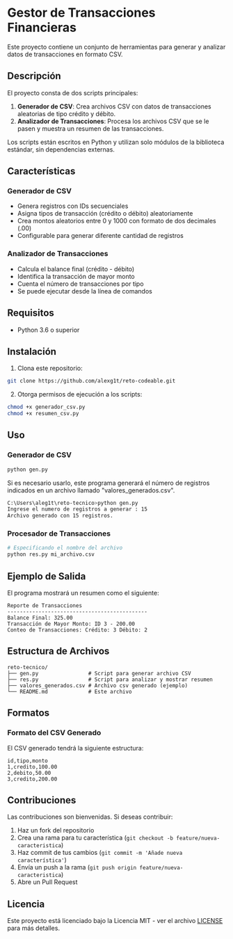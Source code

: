 # Gestor de Transacciones Financieras

Este proyecto contiene un conjunto de herramientas para generar y analizar datos de transacciones en formato CSV.

## Descripción

El proyecto consta de dos scripts principales:
1. **Generador de CSV**: Crea archivos CSV con datos de transacciones aleatorias de tipo crédito y débito.
2. **Analizador de Transacciones**: Procesa los archivos CSV que se le pasen y muestra un resumen de las transacciones.

Los scripts están escritos en Python y utilizan solo módulos de la biblioteca estándar, sin dependencias externas.

## Características

### Generador de CSV
- Genera registros con IDs secuenciales
- Asigna tipos de transacción (crédito o débito) aleatoriamente
- Crea montos aleatorios entre 0 y 1000 con formato de dos decimales (.00)
- Configurable para generar diferente cantidad de registros

### Analizador de Transacciones
- Calcula el balance final (crédito - débito)
- Identifica la transacción de mayor monto
- Cuenta el número de transacciones por tipo
- Se puede ejecutar desde la línea de comandos


## Requisitos

- Python 3.6 o superior

## Instalación

1. Clona este repositorio:
```bash
git clone https://github.com/alexg1t/reto-codeable.git

```

2. Otorga permisos de ejecución a los scripts:
```bash
chmod +x generador_csv.py
chmod +x resumen_csv.py
```

## Uso

### Generador de CSV

```bash
python gen.py
```

Si es necesario usarlo, este programa generará el número de registros indicados en un archivo llamado "valores_generados.csv".

```bash
C:\Users\aleg1t\reto-tecnico>python gen.py
Ingrese el numero de registros a generar : 15
Archivo generado con 15 registros.
```


### Procesador de Transacciones

```bash
# Especificando el nombre del archivo
python res.py mi_archivo.csv
```


## Ejemplo de Salida

El programa mostrará un resumen como el siguiente:

```
Reporte de Transacciones
---------------------------------------------
Balance Final: 325.00
Transacción de Mayor Monto: ID 3 - 200.00
Conteo de Transacciones: Crédito: 3 Débito: 2
```

## Estructura de Archivos

```
reto-tecnico/
├── gen.py                # Script para generar archivo CSV
├── res.py                # Script para analizar y mostrar resumen
├── valores_generados.csv # Archivo csv generado (ejemplo)
└── README.md             # Este archivo
```

## Formatos

### Formato del CSV Generado

El CSV generado tendrá la siguiente estructura:

```
id,tipo,monto
1,credito,100.00
2,debito,50.00
3,credito,200.00
```

## Contribuciones

Las contribuciones son bienvenidas. Si deseas contribuir:
1. Haz un fork del repositorio
2. Crea una rama para tu característica (`git checkout -b feature/nueva-caracteristica`)
3. Haz commit de tus cambios (`git commit -m 'Añade nueva característica'`)
4. Envía un push a la rama (`git push origin feature/nueva-caracteristica`)
5. Abre un Pull Request

## Licencia

Este proyecto está licenciado bajo la Licencia MIT - ver el archivo [LICENSE](LICENSE) para más detalles.